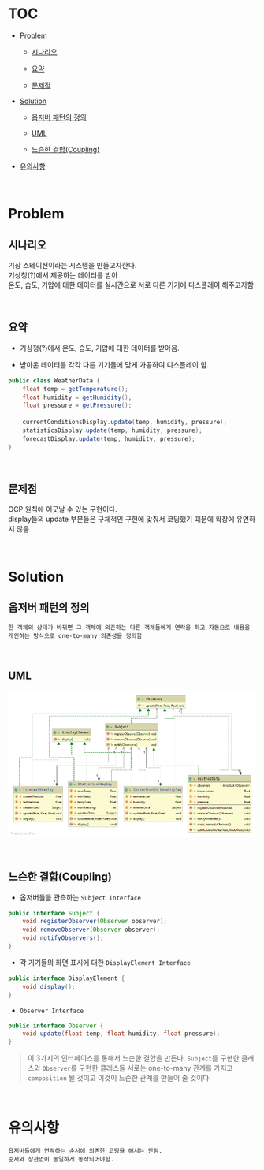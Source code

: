 # TOC

- [Problem](#problem)

    - [시나리오](#시나리오)

    - [요약](#요약)

    - [문제점](#문제점)

- [Solution](#solution)

    - [옵저버 패턴의 정의](#옵저버-패턴의-정의)

    - [UML](#uml)

    - [느슨한 결합(Coupling)](#느슨한-결합coupling)
    
- [유의사항](#유의사항)

<br>

# Problem

## 시나리오

기상 스테이션이라는 시스템을 만들고자한다.  
기상청(?)에서 제공하는 데이터를 받아  
온도, 습도, 기압에 대한 데이터를 실시간으로 서로 다른 기기에 디스플레이 해주고자함

<br>

## 요약

* 기상청(?)에서 온도, 습도, 기압에 대한 데이터를 받아옴.

* 받아온 데이터를 각각 다른 기기들에 맞게 가공하여 디스플레이 함.

```java
public class WeatherData {
    float temp = getTemperature();
    float humidity = getHumidity();
    float pressure = getPressure();

    currentConditionsDisplay.update(temp, humidity, pressure);
    statisticsDisplay.update(temp, humidity, pressure);
    forecastDisplay.update(temp, humidity, pressure);
}
```

<br>

## 문제점

OCP 원칙에 어긋날 수 있는 구현이다.  
display들의 update 부분들은 구체적인 구현에 맞춰서 코딩했기 떄문에 확장에 유연하지 않음.

<br>

# Solution

## 옵저버 패턴의 정의

```
한 객체의 상태가 바뀌면 그 객체에 의존하는 다른 객체들에게 연락을 하고 자동으로 내용을 개인하는 방식으로 one-to-many 의존성을 정의함
```

<br>

## UML

![weather](./weather/observer-weather.png)

<br>

## 느슨한 결합(Coupling)

* 옵저버들을 관측하는 `Subject Interface`

```java
public interface Subject {
    void registerObserver(Observer observer);
	void removeObserver(Observer observer);
	void notifyObservers();
}
```

* 각 기기들의 화면 표시에 대한 `DisplayElement Interface`

```java
public interface DisplayElement {
	void display();
}
```

* `Observer Interface`

```java
public interface Observer {
	void update(float temp, float humidity, float pressure);
}
```

>
> 이 3가지의 인터페이스를 통해서 느슨한 결합을 만든다.
> `Subject`를 구현한 클래스와 `Observer`를 구현한 클래스들 서로는 one-to-many 관계를 가지고 `composition` 될 것이고 이것이 느슨한 관계를 만들어 줄 것이다. 

<br>

# 유의사항

```
옵저버들에게 연락하는 순서에 의존한 코딩을 해서는 안됨.
순서와 상관없이 동일하게 동작되어야함.
```
